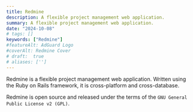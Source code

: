 ```yaml
---
title: Redmine
description: A flexible project management web application.
summary: A flexible project management web application.
date: "2024-10-08"
# tags: []
keywords: ["Redmine"]
#featureAlt: AdGuard Logo
#coverAlt: Redmine Cover
# draft:  true
# aliases: ['']
---
```


Redmine is a flexible project management web application.
Written using the Ruby on Rails framework, it is cross-platform and cross-database.

Redmine is open source and released under the terms of the `GNU General Public License v2 (GPL)`.